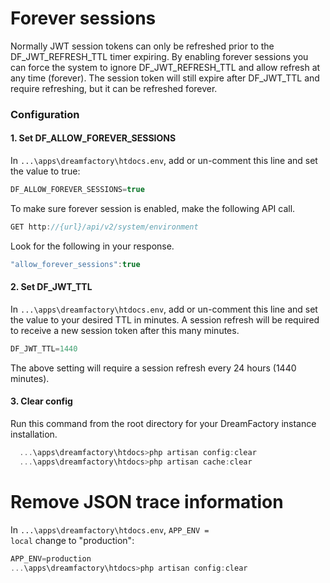 # Forever sessions
Normally JWT session tokens can only be refreshed prior to the DF_JWT_REFRESH_TTL timer expiring. By enabling forever sessions you can force the system to ignore DF_JWT_REFRESH_TTL and allow refresh at any time (forever). The session token will still expire after DF_JWT_TTL and require refreshing, but it can be refreshed forever.

### Configuration
#### 1. Set DF_ALLOW_FOREVER_SESSIONS
In <code>...\apps\dreamfactory\htdocs\.env</code>, add or un-comment this line and set the value to true:
```js
DF_ALLOW_FOREVER_SESSIONS=true
```

To make sure forever session is enabled, make the following API call.
```js
GET http://{url}/api/v2/system/environment
```
Look for the following in your response.

```js
"allow_forever_sessions":true
```

#### 2. Set DF_JWT_TTL
In <code>...\apps\dreamfactory\htdocs\.env</code>, add or un-comment this line and set the value to your desired TTL in minutes. A session refresh will be required to receive a new session token after this many minutes.
```js
DF_JWT_TTL=1440
```
The above setting will require a session refresh every 24 hours (1440 minutes).

#### 3. Clear config
Run this command from the root directory for your DreamFactory instance installation.
```js
  ...\apps\dreamfactory\htdocs>php artisan config:clear
  ...\apps\dreamfactory\htdocs>php artisan cache:clear
```
# Remove JSON trace information
In <code>...\apps\dreamfactory\htdocs\.env</code>, <code>APP_ENV = local</code> change to "production":
```js
APP_ENV=production
...\apps\dreamfactory\htdocs>php artisan config:clear
```
